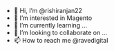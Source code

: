 - 👋 Hi, I’m @rishiranjan22
- 👀 I’m interested in Magento
- 🌱 I’m currently learning ...
- 💞️ I’m looking to collaborate on ...
- 📫 How to reach me @ravedigital

<!---
rishiranjan22/rishiranjan22 is a ✨ special ✨ repository because its `README.md` (this file) appears on your GitHub profile.
You can click the Preview link to take a look at your changes.
--->
